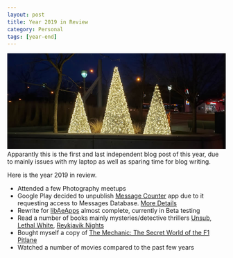 ```yaml
---
layout: post
title: Year 2019 in Review
category: Personal
tags: [year-end]
---
```

![Year in Review](/public/images/2019_12_30.jpg)
Apparantly this is the first and last independent blog post of this year, due to mainly issues with my laptop as well as sparing time for blog writing.

<!-- more -->
Here is the year 2019 in review.

* Attended a few Photography meetups
* Google Play decided to unpublish [Message Counter](https://github.com/midhunhk/message-counter) app due to it requesting access to Messages Database.  [More Details](https://github.com/midhunhk/message-counter/wiki/Permissions#google-play-policies)
* Rewrite for [libAeApps](http://midhunhk.github.io/dev/2018/09/21/announcing-lib-ae-apps-4/) almost complete, currently in Beta testing
* Read a number of books mainly mysteries/detective thrillers [Unsub](http://meggardiner.com/books/unsub/), [Lethal White](https://www.goodreads.com/book/show/42283287-lethal-white), [Reykjavik Nights](https://www.amazon.com/Reykjavik-Nights-Inspector-Erlendur-Novel/dp/1250111420)
* Bought myself a copy of [The Mechanic: The Secret World of the F1 Pitlane](https://www.amazon.ca/Mechanic-Secret-World-F1-Pitlane/dp/178729000X)
* Watched a number of movies compared to the past few years